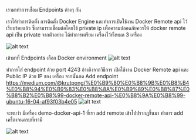 เรามาทำการเชื่อม Endpoints ต่างๆ กัน

เราได้ทำการติดตั้ง การติดตั้ง Docker Engine และทำการเปิดใช้งาน Docker Remote api ไว้เรียบร้อยแล้ว ซึ่งสามารถเชื่อมต่อโดยใช้ private ip เพื่อความปลอดภัยควรให้ docker remote api เป็น private
จากตัวอย่าง ได้ทำการเตรียม เครื่องไว้ทั้งหมด 3 เครื่อง

![alt text](https://miro.medium.com/max/3040/1*F-LTYT1Ladv52vOicz70NQ.png)

เข้ามาที่ Endpoints เลือก Docker environment
![alt text](https://miro.medium.com/max/5512/1*tbSt2yiFiNkX401gjJt-Ow.png)

ทำการใส่ endpoint ด้วย port 4243 อ้างอิงจากวิธีการ เปิดใช้งาน Docker Remote api และ Public IP ด้วย IP ของ เครื่อง จากนั้นกด Add endpoint
https://medium.com/@krutpong/%E0%B9%80%E0%B8%9B%E0%B8%B4%E0%B8%94%E0%B9%83%E0%B8%8A%E0%B9%89%E0%B8%87%E0%B8%B2%E0%B8%99-docker-remote-api-%E0%B8%9A%E0%B8%99-ubuntu-16-04-af93f03b4e05
![alt text](https://miro.medium.com/max/4376/1*08SkA4JiZsGed1aFsOuB3w.png)

จะพบว่า มีเครื่อง demo-docker-api-1 ที่เรา add remote เข้าไปปรากฎขึ้นมา ทำการ add เครื่องจนครบที่เรามี

![alt text](https://miro.medium.com/max/4476/1*K68Rg3lLjiAR6kRPehM7vw.png)
